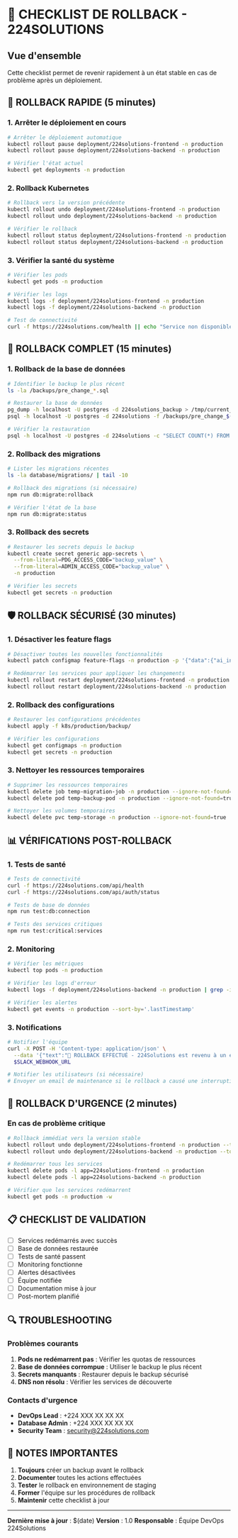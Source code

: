 # 🔄 CHECKLIST DE ROLLBACK - 224SOLUTIONS

## Vue d'ensemble
Cette checklist permet de revenir rapidement à un état stable en cas de problème après un déploiement.

## 🚨 ROLLBACK RAPIDE (5 minutes)

### 1. Arrêter le déploiement en cours
```bash
# Arrêter le déploiement automatique
kubectl rollout pause deployment/224solutions-frontend -n production
kubectl rollout pause deployment/224solutions-backend -n production

# Vérifier l'état actuel
kubectl get deployments -n production
```

### 2. Rollback Kubernetes
```bash
# Rollback vers la version précédente
kubectl rollout undo deployment/224solutions-frontend -n production
kubectl rollout undo deployment/224solutions-backend -n production

# Vérifier le rollback
kubectl rollout status deployment/224solutions-frontend -n production
kubectl rollout status deployment/224solutions-backend -n production
```

### 3. Vérifier la santé du système
```bash
# Vérifier les pods
kubectl get pods -n production

# Vérifier les logs
kubectl logs -f deployment/224solutions-frontend -n production
kubectl logs -f deployment/224solutions-backend -n production

# Test de connectivité
curl -f https://224solutions.com/health || echo "Service non disponible"
```

## 🔧 ROLLBACK COMPLET (15 minutes)

### 1. Rollback de la base de données
```bash
# Identifier le backup le plus récent
ls -la /backups/pre_change_*.sql

# Restaurer la base de données
pg_dump -h localhost -U postgres -d 224solutions_backup > /tmp/current_backup.sql
psql -h localhost -U postgres -d 224solutions -f /backups/pre_change_$(date +%F_%T).sql

# Vérifier la restauration
psql -h localhost -U postgres -d 224solutions -c "SELECT COUNT(*) FROM users;"
```

### 2. Rollback des migrations
```bash
# Lister les migrations récentes
ls -la database/migrations/ | tail -10

# Rollback des migrations (si nécessaire)
npm run db:migrate:rollback

# Vérifier l'état de la base
npm run db:migrate:status
```

### 3. Rollback des secrets
```bash
# Restaurer les secrets depuis le backup
kubectl create secret generic app-secrets \
  --from-literal=PDG_ACCESS_CODE="backup_value" \
  --from-literal=ADMIN_ACCESS_CODE="backup_value" \
  -n production

# Vérifier les secrets
kubectl get secrets -n production
```

## 🛡️ ROLLBACK SÉCURISÉ (30 minutes)

### 1. Désactiver les feature flags
```bash
# Désactiver toutes les nouvelles fonctionnalités
kubectl patch configmap feature-flags -n production -p '{"data":{"ai_insights":"false","enhanced_auth":"false","financial_alerts":"false"}}'

# Redémarrer les services pour appliquer les changements
kubectl rollout restart deployment/224solutions-frontend -n production
kubectl rollout restart deployment/224solutions-backend -n production
```

### 2. Rollback des configurations
```bash
# Restaurer les configurations précédentes
kubectl apply -f k8s/production/backup/

# Vérifier les configurations
kubectl get configmaps -n production
kubectl get secrets -n production
```

### 3. Nettoyer les ressources temporaires
```bash
# Supprimer les ressources temporaires
kubectl delete job temp-migration-job -n production --ignore-not-found=true
kubectl delete pod temp-backup-pod -n production --ignore-not-found=true

# Nettoyer les volumes temporaires
kubectl delete pvc temp-storage -n production --ignore-not-found=true
```

## 📊 VÉRIFICATIONS POST-ROLLBACK

### 1. Tests de santé
```bash
# Tests de connectivité
curl -f https://224solutions.com/api/health
curl -f https://224solutions.com/api/auth/status

# Tests de base de données
npm run test:db:connection

# Tests des services critiques
npm run test:critical:services
```

### 2. Monitoring
```bash
# Vérifier les métriques
kubectl top pods -n production

# Vérifier les logs d'erreur
kubectl logs -f deployment/224solutions-backend -n production | grep -i error

# Vérifier les alertes
kubectl get events -n production --sort-by='.lastTimestamp'
```

### 3. Notifications
```bash
# Notifier l'équipe
curl -X POST -H 'Content-type: application/json' \
  --data '{"text":"🔄 ROLLBACK EFFECTUÉ - 224Solutions est revenu à un état stable"}' \
  $SLACK_WEBHOOK_URL

# Notifier les utilisateurs (si nécessaire)
# Envoyer un email de maintenance si le rollback a causé une interruption
```

## 🚨 ROLLBACK D'URGENCE (2 minutes)

### En cas de problème critique
```bash
# Rollback immédiat vers la version stable
kubectl rollout undo deployment/224solutions-frontend -n production --to-revision=0
kubectl rollout undo deployment/224solutions-backend -n production --to-revision=0

# Redémarrer tous les services
kubectl delete pods -l app=224solutions-frontend -n production
kubectl delete pods -l app=224solutions-backend -n production

# Vérifier que les services redémarrent
kubectl get pods -n production -w
```

## 📋 CHECKLIST DE VALIDATION

- [ ] Services redémarrés avec succès
- [ ] Base de données restaurée
- [ ] Tests de santé passent
- [ ] Monitoring fonctionne
- [ ] Alertes désactivées
- [ ] Équipe notifiée
- [ ] Documentation mise à jour
- [ ] Post-mortem planifié

## 🔍 TROUBLESHOOTING

### Problèmes courants
1. **Pods ne redémarrent pas** : Vérifier les quotas de ressources
2. **Base de données corrompue** : Utiliser le backup le plus récent
3. **Secrets manquants** : Restaurer depuis le backup sécurisé
4. **DNS non résolu** : Vérifier les services de découverte

### Contacts d'urgence
- **DevOps Lead** : +224 XXX XX XX XX
- **Database Admin** : +224 XXX XX XX XX
- **Security Team** : security@224solutions.com

## 📝 NOTES IMPORTANTES

1. **Toujours** créer un backup avant le rollback
2. **Documenter** toutes les actions effectuées
3. **Tester** le rollback en environnement de staging
4. **Former** l'équipe sur les procédures de rollback
5. **Maintenir** cette checklist à jour

---

**Dernière mise à jour** : $(date)
**Version** : 1.0
**Responsable** : Équipe DevOps 224Solutions
